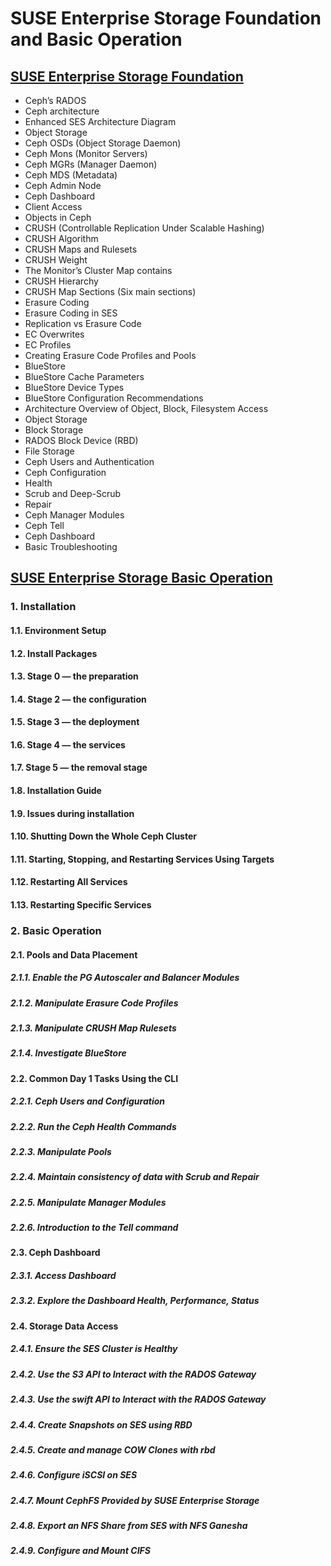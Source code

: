 # SUSE Enterprise Storage Foundation and Basic Operation

## [SUSE Enterprise Storage Foundation](./linux_ses_memo.md)

* Ceph’s RADOS
* Ceph architecture
* Enhanced SES Architecture Diagram
* Object Storage
* Ceph OSDs (Object Storage Daemon)
* Ceph Mons (Monitor Servers)
* Ceph MGRs (Manager Daemon)
* Ceph MDS (Metadata)
* Ceph Admin Node
* Ceph Dashboard
* Client Access
* Objects in Ceph
* CRUSH (Controllable Replication Under Scalable Hashing)
* CRUSH Algorithm
* CRUSH Maps and Rulesets
* CRUSH Weight
* The Monitor’s Cluster Map contains
* CRUSH Hierarchy
* CRUSH Map Sections (Six main sections)
* Erasure Coding
* Erasure Coding in SES
* Replication vs Erasure Code
* EC Overwrites
* EC Profiles
* Creating Erasure Code Profiles and Pools
* BlueStore
* BlueStore Cache Parameters
* BlueStore Device Types
* BlueStore Configuration Recommendations
* Architecture Overview of Object, Block, Filesystem Access
* Object Storage
* Block Storage
* RADOS Block Device (RBD)
* File Storage
* Ceph Users and Authentication
* Ceph Configuration
* Health
* Scrub and Deep-Scrub
* Repair
* Ceph Manager Modules
* Ceph Tell
* Ceph Dashboard
* Basic Troubleshooting


## [SUSE Enterprise Storage Basic Operation](./linux_ses_demo.md)

### 1. Installation
#### 1.1. Environment Setup
#### 1.2. Install Packages
#### 1.3. Stage 0 — the preparation
#### 1.4. Stage 2 — the configuration
#### 1.5. Stage 3 — the deployment
#### 1.6. Stage 4 — the services
#### 1.7. Stage 5 — the removal stage
#### 1.8. Installation Guide
#### 1.9. Issues during installation
#### 1.10. Shutting Down the Whole Ceph Cluster
#### 1.11. Starting, Stopping, and Restarting Services Using Targets
#### 1.12. Restarting All Services
#### 1.13. Restarting Specific Services

### 2. Basic Operation
#### 2.1. Pools and Data Placement
##### 2.1.1. Enable the PG Autoscaler and Balancer Modules
##### 2.1.2. Manipulate Erasure Code Profiles
##### 2.1.3. Manipulate CRUSH Map Rulesets
##### 2.1.4. Investigate BlueStore

#### 2.2. Common Day 1 Tasks Using the CLI
##### 2.2.1. Ceph Users and Configuration
##### 2.2.2. Run the Ceph Health Commands
##### 2.2.3. Manipulate Pools
##### 2.2.4. Maintain consistency of data with Scrub and Repair
##### 2.2.5. Manipulate Manager Modules
##### 2.2.6. Introduction to the Tell command

#### 2.3. Ceph Dashboard
##### 2.3.1. Access Dashboard
##### 2.3.2. Explore the Dashboard Health, Performance, Status

#### 2.4. Storage Data Access
##### 2.4.1. Ensure the SES Cluster is Healthy
##### 2.4.2. Use the S3 API to Interact with the RADOS Gateway
##### 2.4.3. Use the swift API to Interact with the RADOS Gateway
##### 2.4.4. Create Snapshots on SES using RBD
##### 2.4.5. Create and manage COW Clones with rbd
##### 2.4.6. Configure iSCSI on SES
##### 2.4.7. Mount CephFS Provided by SUSE Enterprise Storage
##### 2.4.8. Export an NFS Share from SES with NFS Ganesha
##### 2.4.9. Configure and Mount CIFS

